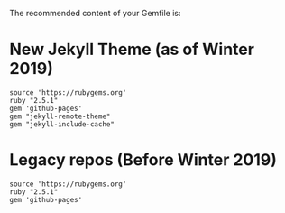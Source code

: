 ---
---

The recommended content of your Gemfile is:

# New Jekyll Theme (as of Winter 2019)

```
source 'https://rubygems.org'
ruby "2.5.1"
gem 'github-pages'
gem "jekyll-remote-theme"
gem "jekyll-include-cache"
```

# Legacy repos (Before Winter 2019)

```
source 'https://rubygems.org'
ruby "2.5.1"
gem 'github-pages'
```


